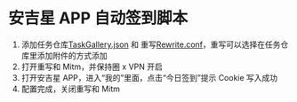 # 安吉星 APP 自动签到脚本

1. 添加任务仓库[TaskGallery.json](https://raw.githubusercontent.com/panghujiajia/Scripts/master/AJX/TaskGallery.json) 和 重写[Rewrite.conf](https://raw.githubusercontent.com/panghujiajia/Scripts/master/AJX/Rewrite.conf)，重写可以选择在任务仓库里添加附件的方式添加
2. 打开重写和 Mitm，并保持圈 x VPN 开启
3. 打开安吉星 APP，进入“我的”里面，点击“今日签到”提示 Cookie 写入成功
4. 配置完成，关闭重写和 Mitm
